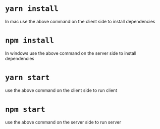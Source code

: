 # `yarn install`
In mac use the above command on the client side to install dependencies

# `npm install`
In windows use the above command on the server side to install dependencies

# `yarn start`
use the above command on the client side to run client

# `npm start`
use the above command on the server side to run server
